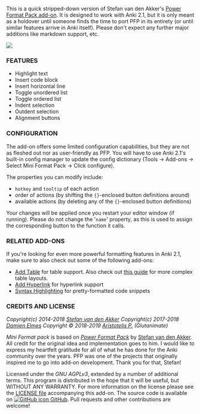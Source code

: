 <!-- BANNER -->

This is a quick stripped-down version of Stefan van den Akker's [Power Format Pack add-on](https://ankiweb.net/shared/info/162313389). It is designed to work with Anki 2.1, but it is only meant as a holdover until someone finds the time to port PFP in its entirety (or until similar features arrive in Anki itself). Please don't expect any further major additions like markdown support, etc.

![](https://raw.githubusercontent.com/glutanimate/mini-format-pack/master/screenshots/screenshot.png)

### FEATURES

- Highlight text
- Insert code block
- Insert horizontal line
- Toggle unordered list
- Toggle ordered list
- Indent selection
- Outdent selection
- Alignment buttons

<!-- CHANGELOG -->

### CONFIGURATION

The add-on offers some limited configuration capabilities, but they are not as fleshed out nor as user-friendly as PFP. You will have to use Anki 2.1's built-in config manager to update the config dictionary (Tools → Add-ons → Select Mini Format Pack → Click configure). 

The properties  you can modify include:

- `hotkey` and `tooltip` of each action
- order of actions (by shifting the `{}`-enclosed button definitions around)
- available actions (by deleting any of the `{}`-enclosed button definitions)

Your changes will be applied once you restart your editor window (if running). Please do not change the '`name`' property, as this is used to assign the corresponding button to the function it calls.

### RELATED ADD-ONS

If you're looking for even more powerful formatting features in Anki 2.1, make sure to also check out some of the following add-ons:

- [Add Table](https://ankiweb.net/shared/info/1237621971) for table support. Also check out [this guide](https://reddit.com/r/Anki/comments/afixrv/how_i_create_table_in_anki_21/) for more complex table layouts.
- [Add Hyperlink](https://ankiweb.net/shared/info/318752047) for hyperlink support
- [Syntax Highlighting](https://ankiweb.net/shared/info/1463041493) for pretty-formatted code snippets

<!-- SUPPORT -->

### CREDITS AND LICENSE

*Copyright(c) 2014-2018 [Stefan van den Akker](https://relentlesscoding.com/)*
*Copyright(c) 2017-2018 [Damien Elmes](http://ichi2.net/contact.html)*
*Copyright © 2018-2019 [Aristotelis P.](https://glutanimate.com/)  (Glutanimate)*

*Mini Format pack* is based on [*Power Format Pack*](https://github.com/Neftas/supplementary-buttons-anki) by [Stefan van den Akker](https://github.com/Neftas). All credit for the original idea and implementation goes to him. I would like to express my heartfelt gratitude for all of what he has done for the Anki community over the years. PFP was one of the projects that originally inspired me to go into add-on development. Thank you for that, Stefan!

Licensed under the _GNU AGPLv3_, extended by a number of additional terms. This program is distributed in the hope that it will be useful, but WITHOUT ANY WARRANTY. For more information on the license please see the [LICENSE file](https://github.com/glutanimate/mini-format-pack/blob/master/LICENSE) accompanying this add-on. The source code is available on [![GitHub icon](https://glutanimate.com/logos/github.svg) GitHub](https://github.com/glutanimate/mini-format-pack). Pull requests and other contributions are welcome!

<!-- RESOURCES -->

<!-- FUNDING -->
